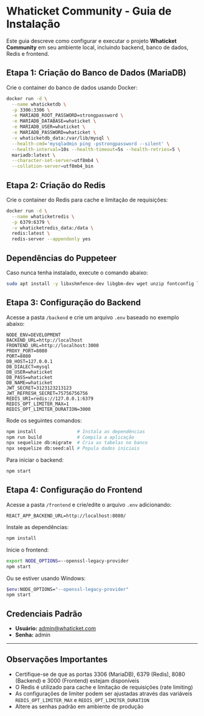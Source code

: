# Whaticket Community - Guia de Instalação

Este guia descreve como configurar e executar o projeto **Whaticket Community** em seu ambiente local, incluindo backend, banco de dados, Redis e frontend.

## Etapa 1: Criação do Banco de Dados (MariaDB)

Crie o container do banco de dados usando Docker:

```bash
docker run -d \
  --name whaticketdb \
  -p 3306:3306 \
  -e MARIADB_ROOT_PASSWORD=strongpassword \
  -e MARIADB_DATABASE=whaticket \
  -e MARIADB_USER=whaticket \
  -e MARIADB_PASSWORD=whaticket \
  -v whaticketdb_data:/var/lib/mysql \
  --health-cmd='mysqladmin ping -pstrongpassword --silent' \
  --health-interval=10s --health-timeout=5s --health-retries=5 \
  mariadb:latest \
  --character-set-server=utf8mb4 \
  --collation-server=utf8mb4_bin
```

## Etapa 2: Criação do Redis

Crie o container do Redis para cache e limitação de requisições:

```bash
docker run -d \
  --name whaticketredis \
  -p 6379:6379 \
  -v whaticketredis_data:/data \
  redis:latest \
  redis-server --appendonly yes
```

## Dependências do Puppeteer

Caso nunca tenha instalado, execute o comando abaixo:

```bash
sudo apt install -y libxshmfence-dev libgbm-dev wget unzip fontconfig locales gconf-service libasound2 libatk1.0-0 libc6 libcairo2 libcups2 libdbus-1-3 libexpat1 libfontconfig1 libgcc1 libgconf-2-4 libgdk-pixbuf2.0-0 libglib2.0-0 libgtk-3-0 libnspr4 libpango-1.0-0 libpangocairo-1.0-0 libstdc++6 libx11-6 libx11-xcb1 libxcb1 libxcomposite1 libxcursor1 libxdamage1 libxext6 libxfixes3 libxi6 libxrandr2 libxrender1 libxss1 libxtst6 ca-certificates fonts-liberation libappindicator1 libnss3 lsb-release xdg-utils
```

## Etapa 3: Configuração do Backend

Acesse a pasta `/backend` e crie um arquivo `.env` baseado no exemplo abaixo:

```env
NODE_ENV=DEVELOPMENT
BACKEND_URL=http://localhost
FRONTEND_URL=http://localhost:3000
PROXY_PORT=8080
PORT=8080
DB_HOST=127.0.0.1
DB_DIALECT=mysql
DB_USER=whaticket
DB_PASS=whaticket
DB_NAME=whaticket
JWT_SECRET=3123123213123
JWT_REFRESH_SECRET=75756756756
REDIS_URI=redis://127.0.0.1:6379
REDIS_OPT_LIMITER_MAX=1
REDIS_OPT_LIMITER_DURATION=3000
```

Rode os seguintes comandos:

```bash
npm install               # Instala as dependências
npm run build             # Compila a aplicação
npx sequelize db:migrate  # Cria as tabelas no banco
npx sequelize db:seed:all # Popula dados iniciais
```

Para iniciar o backend:

```bash
npm start
```

## Etapa 4: Configuração do Frontend

Acesse a pasta `/frontend` e crie/edite o arquivo `.env` adicionando:

```env
REACT_APP_BACKEND_URL=http://localhost:8080/
```

Instale as dependências:

```bash
npm install
```

Inicie o frontend:

```bash
export NODE_OPTIONS=--openssl-legacy-provider
npm start
```

Ou se estiver usando Windows:

```bash
$env:NODE_OPTIONS="--openssl-legacy-provider"
npm start
```

## Credenciais Padrão

- **Usuário:** admin@whaticket.com
- **Senha:** admin

---

## Observações Importantes

- Certifique-se de que as portas 3306 (MariaDB), 6379 (Redis), 8080 (Backend) e 3000 (Frontend) estejam disponíveis
- O Redis é utilizado para cache e limitação de requisições (rate limiting)
- As configurações de limiter podem ser ajustadas através das variáveis `REDIS_OPT_LIMITER_MAX` e `REDIS_OPT_LIMITER_DURATION`
- Altere as senhas padrão em ambiente de produção
